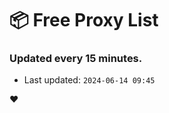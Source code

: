# :package: Free Proxy List
### Updated every 15 minutes.

- Last updated: `2024-06-14 09:45`

:heart:
